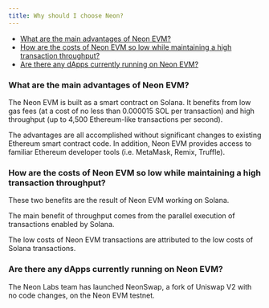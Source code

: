 ```yaml
---
title: Why should I choose Neon?
---
```


  * [What are the main advantages of Neon EVM?](#what-are-the-main-advantages-of-neon-evm)
  * [How are the costs of Neon EVM so low while maintaining a high transaction throughput?](#how-are-the-costs-of-neon-evm-so-low-while-maintaining-a-high-transaction-throughput)
  * [Are there any dApps currently running on Neon EVM?](#are-there-any-dapps-currently-running-on-neon-evm)

### What are the main advantages of Neon EVM?

The Neon EVM is built as a smart contract on Solana. It benefits from low gas fees (at a cost of no less than
0.000015 SOL per transaction) and high throughput (up to 4,500 Ethereum-like transactions per second).

The advantages are all accomplished without significant changes to existing Ethereum smart contract code.
In addition, Neon EVM provides access to familiar Ethereum developer tools (i.e. MetaMask, Remix, Truffle).

### How are the costs of Neon EVM so low while maintaining a high transaction throughput?

These two benefits are the result of Neon EVM working on Solana.

The main benefit of throughput comes from the parallel execution of transactions enabled by Solana.

The low costs of Neon EVM transactions are attributed to the low costs of Solana transactions.

### Are there any dApps currently running on Neon EVM?

The Neon Labs team has launched NeonSwap, a fork of Uniswap V2 with no code changes, on the Neon EVM testnet.
